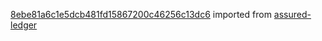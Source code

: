 [8ebe81a6c1e5dcb481fd15867200c46256c13dc6](https://github.com/insolar/assured-ledger/commit/8ebe81a6c1e5dcb481fd15867200c46256c13dc6) imported from [assured-ledger](https://github.com/insolar/assured-ledger)
